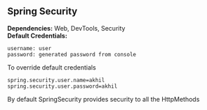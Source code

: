 ## Spring Security
**Dependencies:** Web, DevTools, Security <br>
**Default Credentials:**
```
username: user
password: generated password from console
```
To override default credentials
```properties
spring.security.user.name=akhil
spring.security.user.password=akhil
```
By default SpringSecurity provides security to all the HttpMethods
